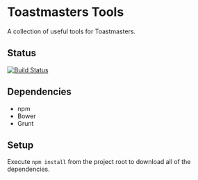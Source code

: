 # Toastmasters Tools

A collection of useful tools for Toastmasters.

## Status

[![Build Status](https://travis-ci.org/stevegood/toastmasters.svg?branch=master)](https://travis-ci.org/stevegood/toastmasters)

## Dependencies

- npm
- Bower
- Grunt

## Setup

Execute ```npm install``` from the project root to download all of the dependencies.
